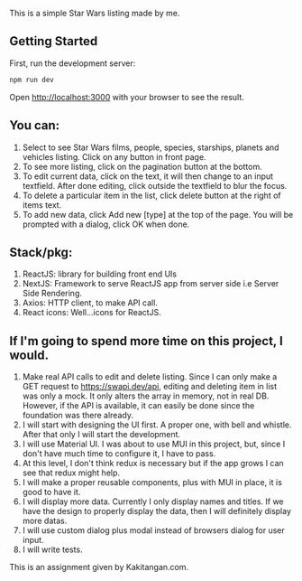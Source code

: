 This is a simple Star Wars listing made by me.

## Getting Started

First, run the development server:

```bash
npm run dev
```

Open [http://localhost:3000](http://localhost:3000) with your browser to see the result.

## You can:
1. Select to see Star Wars films, people, species, starships, planets and vehicles listing. Click on any button in front page.
2. To see more listing, click on the pagination button at the bottom.
3. To edit current data, click on the text, it will then change to an input textfield. After done editing, click outside the textfield to blur the focus.
4. To delete a particular item in the list, click delete button at the right of items text.
5. To add new data, click Add new [type] at the top of the page. You will be prompted with a dialog, click OK when done.

## Stack/pkg:
1. ReactJS: library for building front end UIs
2. NextJS: Framework to serve ReactJS app from server side i.e Server Side Rendering.
3. Axios: HTTP client, to make API call.
4. React icons: Well...icons for ReactJS.

## If I'm going to spend more time on this project, I would.
1. Make real API calls to edit and delete listing. Since I can only make a GET request to https://swapi.dev/api, editing and deleting item in list was only a mock. It only alters the array in memory, not in real DB. However, if the API is available, it can easily be done since the foundation was there already.
2. I will start with designing the UI first. A proper one, with bell and whistle. After that only I will start the development.
3. I will use Material UI. I was about to use MUI in this project, but, since I don't have much time to configure it, I have to pass.
4. At this level, I don't think redux is necessary but if the app grows I can see that redux might help.
5. I will make a proper reusable components, plus with MUI in place, it is good to have it.
6. I will display more data. Currently I only display names and titles. If we have the design to properly display the data, then I will definitely display more datas.
7. I will use custom dialog plus modal instead of browsers dialog for user input.
8. I will write tests.

This is an assignment given by Kakitangan.com.
